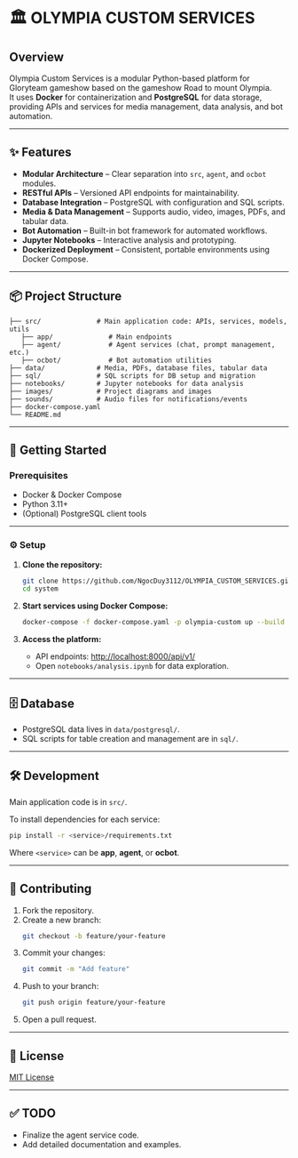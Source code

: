 # 🏛️ OLYMPIA CUSTOM SERVICES

## Overview

Olympia Custom Services is a modular Python-based platform for Gloryteam gameshow based on the gameshow Road to mount Olympia.  
It uses **Docker** for containerization and **PostgreSQL** for data storage, providing APIs and services for media management, data analysis, and bot automation.

---

## ✨ Features

- **Modular Architecture** – Clear separation into `src`, `agent`, and `ocbot` modules.
- **RESTful APIs** – Versioned API endpoints for maintainability.
- **Database Integration** – PostgreSQL with configuration and SQL scripts.
- **Media & Data Management** – Supports audio, video, images, PDFs, and tabular data.
- **Bot Automation** – Built-in bot framework for automated workflows.
- **Jupyter Notebooks** – Interactive analysis and prototyping.
- **Dockerized Deployment** – Consistent, portable environments using Docker Compose.

---

## 📦 Project Structure

```
├── src/              # Main application code: APIs, services, models, utils
   ├── app/              # Main endpoints
   ├── agent/            # Agent services (chat, prompt management, etc.)
   ├── ocbot/            # Bot automation utilities
├── data/             # Media, PDFs, database files, tabular data
├── sql/              # SQL scripts for DB setup and migration
├── notebooks/        # Jupyter notebooks for data analysis
├── images/           # Project diagrams and images
├── sounds/           # Audio files for notifications/events
├── docker-compose.yaml
└── README.md
```

---

## 🚀 Getting Started

### Prerequisites

- Docker & Docker Compose
- Python 3.11+
- (Optional) PostgreSQL client tools

---

### ⚙️ Setup

1. **Clone the repository:**
   ```bash
   git clone https://github.com/NgocDuy3112/OLYMPIA_CUSTOM_SERVICES.git
   cd system
   ```

2. **Start services using Docker Compose:**
   ```bash
   docker-compose -f docker-compose.yaml -p olympia-custom up --build
   ```

3. **Access the platform:**
   - API endpoints: [http://localhost:8000/api/v1/](http://localhost:8000/api/v1/)
   - Open `notebooks/analysis.ipynb` for data exploration.

---

## 🗄️ Database

- PostgreSQL data lives in `data/postgresql/`.
- SQL scripts for table creation and management are in `sql/`.

---

## 🛠 Development

Main application code is in `src/`.

To install dependencies for each service:
```bash
pip install -r <service>/requirements.txt
```
Where `<service>` can be **app**, **agent**, or **ocbot**.

---

## 🤝 Contributing

1. Fork the repository.
2. Create a new branch:
   ```bash
   git checkout -b feature/your-feature
   ```
3. Commit your changes:
   ```bash
   git commit -m "Add feature"
   ```
4. Push to your branch:
   ```bash
   git push origin feature/your-feature
   ```
5. Open a pull request.

---

## 📄 License

[MIT License](LICENSE)

---

## ✅ TODO

- Finalize the agent service code.
- Add detailed documentation and examples.